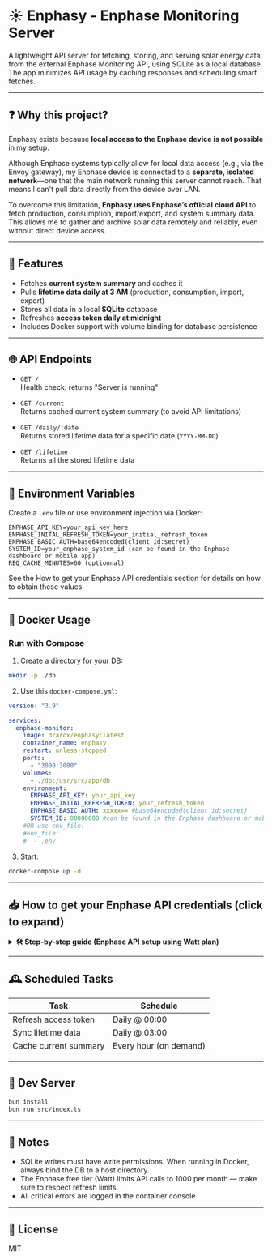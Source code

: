 # ☀️ Enphasy - Enphase Monitoring Server

A lightweight API server for fetching, storing, and serving solar energy data from the external Enphase Monitoring API, using SQLite as a local database. The app minimizes API usage by caching responses and scheduling smart fetches.

---

## ❓ Why this project?

Enphasy exists because **local access to the Enphase device is not possible** in my setup.

Although Enphase systems typically allow for local data access (e.g., via the Envoy gateway), my Enphase device is connected to a **separate, isolated network**—one that the main network running this server cannot reach. That means I can't pull data directly from the device over LAN.

To overcome this limitation, **Enphasy uses Enphase’s official cloud API** to fetch production, consumption, import/export, and system summary data. This allows me to gather and archive solar data remotely and reliably, even without direct device access.

---

## 🚀 Features

- Fetches **current system summary** and caches it
- Pulls **lifetime data daily at 3 AM** (production, consumption, import, export)
- Stores all data in a local **SQLite** database
- Refreshes **access token daily at midnight**
- Includes Docker support with volume binding for database persistence

---

## 🌐 API Endpoints

- `GET /`  
  Health check: returns "Server is running"

- `GET /current`  
  Returns cached current system summary (to avoid API limitations)

- `GET /daily/:date`  
  Returns stored lifetime data for a specific date (`YYYY-MM-DD`)

- `GET /lifetime`  
  Returns all the stored lifetime data

---

## 🔐 Environment Variables

Create a `.env` file or use environment injection via Docker:

```env
ENPHASE_API_KEY=your_api_key_here
ENPHASE_INITAL_REFRESH_TOKEN=your_initial_refresh_token
ENPHASE_BASIC_AUTH=base64encoded(client_id:secret)
SYSTEM_ID=your_enphase_system_id (can be found in the Enphase dashboard or mobile app)
REQ_CACHE_MINUTES=60 (optionnal)
````

See the How to get your Enphase API credentials section for details on how to obtain these values.

---

## 🐳 Docker Usage

### Run with Compose

1. Create a directory for your DB:

```bash
mkdir -p ./db
```

2. Use this `docker-compose.yml`:

```yaml
version: "3.9"

services:
  enphase-monitor:
    image: drarox/enphasy:latest
    container_name: enphasy
    restart: unless-stopped
    ports:
      - "3000:3000"
    volumes:
      - ./db:/usr/src/app/db
    environment:
      ENPHASE_API_KEY: your_api_key
      ENPHASE_INITAL_REFRESH_TOKEN: your_refresh_token
      ENPHASE_BASIC_AUTH: xxxxx== #base64encoded(client_id:secret)
      SYSTEM_ID: 00000000 #can be found in the Enphase dashboard or mobile app
    #OR use env_file:
    #env_file:
    #  - .env
```

3. Start:

```bash
docker-compose up -d
```

---

## 📥 How to get your Enphase API credentials (click to expand)

<details>
<summary><strong>🛠️ Step-by-step guide (Enphase API setup using Watt plan)</strong></summary>

### ✅ Using the free tier from Enphase (plan named <kbd>Watt</kbd>)

---

#### 1. Create an Enphase Developer Account

Sign up for free at:

🔗 [https://developer-v4.enphase.com/signup](https://developer-v4.enphase.com/signup)

---

#### 2. Create a new app

* Go to the **Applications** tab.
* Click **Create Application**.
* Select the **Watt** free plan.
* Choose a name (e.g. `Enphasy`).
* Under **Access Control**, select **all the permissions**.

---

#### 3. Gather credentials

* Copy your **API Key** → Set as `ENPHASE_API_KEY` in your environment.
* Copy your **Client ID** and **Client Secret**.
* Create your `ENPHASE_BASIC_AUTH` value like this:

```bash
# Replace below with your actual client ID and secret
echo -n "your_client_id:your_client_secret" | base64
```

Use the result in your `.env` or `docker-compose.yml`:

```env
ENPHASE_BASIC_AUTH=<base64_encoded_credentials>
```

---

#### 4. Get the initial refresh token

You’ll only need this **once**—afterward, Enphasy will auto-refresh it.

##### 🔐 Authorize your app with an Enphase consumer account:

Take your **Authorization URL** and append the required redirect URI:

Just add `redirect_uri=https://api.enphaseenergy.com/oauth/redirect_uri` to the end of the URL:

```text
Base: https://api.enphaseenergy.com/oauth/authorize?response_type=code&client_id=YOUR_CLIENT_ID
Final: https://api.enphaseenergy.com/oauth/authorize?response_type=code&client_id=YOUR_CLIENT_ID&redirect_uri=https://api.enphaseenergy.com/oauth/redirect_uri
```

* Open the final URL in your browser (or share it with the Enphase account holder).
* Log in and authorize the app.
* You’ll see something like:

  > **Authorization code (XXX) is generated**

* Copy the code and paste it into the `curl` request below.
---

#### 5. Exchange the code for a refresh token

Make this `curl` request to retrieve your first token:

```bash
curl --location --request POST 'https://api.enphaseenergy.com/oauth/token?grant_type=authorization_code&redirect_uri=https://api.enphaseenergy.com/oauth/redirect_uri&code=XXX' \
--header 'Authorization: Basic XXXXXX='
```

* Replace the code `XXX` with the authorization code from the previous step.
* Replace the basic authorization header `XXXXXX=` with your `ENPHASE_BASIC_AUTH` value from earlier.

This will return a JSON like:

```json
{
  "refresh_token": "your-refresh-token",
  ...
}
```

---

#### 6. Add it to your environment

Set it in your `.env` or `docker-compose.yml`:

```env
ENPHASE_INITAL_REFRESH_TOKEN=your-refresh-token
```

---

🎉 You're done! Enphasy will now handle data syncing and token refreshing automatically.

---

📚 **Further Documentation:**

* [Quick Start Guide](https://developer-v4.enphase.com/docs/quickstart.html#step_1)
* [Full API Reference](https://developer-v4.enphase.com/docs.html)

</details>

---

## 🕰️ Scheduled Tasks

| Task                  | Schedule               |
| --------------------- |------------------------|
| Refresh access token  | Daily @ 00:00          |
| Sync lifetime data    | Daily @ 03:00          |
| Cache current summary | Every hour (on demand) |

---

## 🧪 Dev Server

```bash
bun install
bun run src/index.ts
```

---

## 📌 Notes

* SQLite writes must have write permissions. When running in Docker, always bind the DB to a host directory.
* The Enphase free tier (Watt) limits API calls to 1000 per month — make sure to respect refresh limits.
* All critical errors are logged in the container console.

---

## 📃 License

MIT
